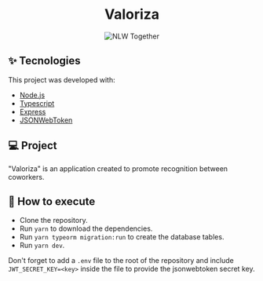 <h1 align="center">Valoriza</h1>

<p align="center">
  <img src="https://img.shields.io/static/v1?label=NLW&message=Together&color=8257E5&labelColor=000000" alt="NLW Together" />
</p>

## ✨ Tecnologies

This project was developed with:

- [Node.js](https://nodejs.org/en/)
- [Typescript](https://www.typescriptlang.org/)
- [Express](https://expressjs.com/pt-br/)
- [JSONWebToken](https://github.com/auth0/node-jsonwebtoken#readme)

## 💻 Project

"Valoriza" is an application created to promote recognition between coworkers. 

## 🚀 How to execute

- Clone the repository.
- Run `yarn` to download the dependencies.
- Run `yarn typeorm migration:run` to create the database tables.
- Run `yarn dev`.

Don't forget to add a `.env` file to the root of the repository and include `JWT_SECRET_KEY=<key>` inside the file
to provide the jsonwebtoken secret key.

